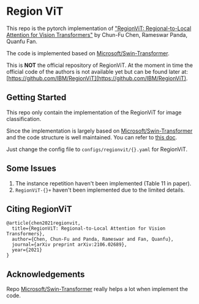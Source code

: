# Region ViT

This repo is the pytorch implementation of ["RegionViT: Regional-to-Local Attention for Vision Transformers"](https://arxiv.org/pdf/2106.02689.pdf) by Chun-Fu Chen, Rameswar Panda, Quanfu Fan.

The code is implemented based on [Microsoft/Swin-Transformer](https://github.com/microsoft/Swin-Transformer).

This is **NOT** the official repository of RegionViT. At the moment in time the official code of the authors 
is not available yet but can be found later at: [https://github.com/IBM/RegionViT](https://github.com/IBM/RegionViT).

## Getting Started
This repo only contain the implementation of the RegionViT for image classification.

Since the implementation is largely based on [Microsoft/Swin-Transformer](https://github.com/microsoft/Swin-Transformer) 
and the code structure is well maintained. You can refer to [this doc](https://github.com/microsoft/Swin-Transformer/blob/main/get_started.md).

Just change the config file to `configs/regionvit/{}.yaml` for RegionViT.

## Some Issues
1. The instance repetition haven't been implemented (Table 11 in paper).
2. `RegionViT-{}+` haven't been implemented due to the limited details.

## Citing RegionViT
```
@article{chen2021regionvit,
  title={RegionViT: Regional-to-Local Attention for Vision Transformers},
  author={Chen, Chun-Fu and Panda, Rameswar and Fan, Quanfu},
  journal={arXiv preprint arXiv:2106.02689},
  year={2021}
}
```

## Acknowledgements
Repo [Microsoft/Swin-Transformer](https://github.com/microsoft/Swin-Transformer) really helps a lot when implement the code.

